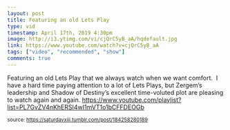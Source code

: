 ```yaml
---
layout: post
title: Featuring an old Lets Play
type: vid
timestamp: April 17th, 2019 4:30pm
image: http://i3.ytimg.com/vi/cjQrC5yB_aA/hqdefault.jpg
link: https://www.youtube.com/watch?v=cjQrC5yB_aA
tags: ["video", "recommended", "show"]
comments: true
---
```

    
Featuring an old Lets Play that we always watch when we want comfort. 
I have a hard time paying attention to a lot of Lets Plays, but Zergem’s leadership and Shadow of Destiny’s excellent time-voluted plot are pleasing to watch again and again.
<a href="https://www.youtube.com/playlist?list=PL7GvZV4nKhERSI4wI1mVT1o1bCFFDEOGb" target="_blank">https://www.youtube.com/playlist?list=PL7GvZV4nKhERSI4wI1mVT1o1bCFFDEOGb</a><br/>
 
  
<small>source: https://saturdayxiii.tumblr.com/post/184258280189</small>